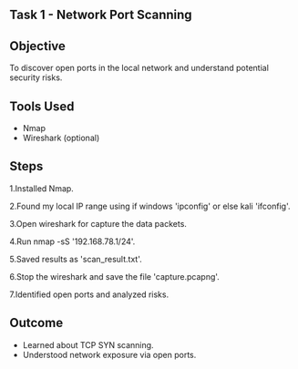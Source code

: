 ## Task 1 - Network Port Scanning

## Objective

To discover open ports in the local network and understand potential security risks.

## Tools Used

 * Nmap
 * Wireshark (optional)

## Steps

1.Installed Nmap.

2.Found my local IP range using if windows 'ipconfig' or else kali 'ifconfig'.

3.Open wireshark for capture the data packets.

4.Run nmap -sS '192.168.78.1/24'.

5.Saved results as 'scan_result.txt'.

6.Stop the wireshark and save the file 'capture.pcapng'.

7.Identified open ports and analyzed risks.

## Outcome

* Learned about TCP SYN scanning.
* Understood network exposure via open ports.
  

